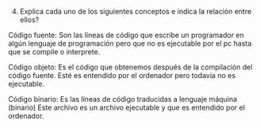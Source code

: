 4. Explica cada uno de los siguientes conceptos e indica la relación entre ellos?

Código fuente: Son las líneas de código que escribe un programador en algún lenguaje de programación pero que no es ejecutable por el pc hasta que se compile o interprete.


Código objeto: Es el código que obtenemos después de la compilación del código fuente. Esté es entendido por el ordenador pero todavía no es ejecutable.


Código binario: Es las líneas de código traducidas a lenguaje máquina (binario) Este archivo es un archivo ejecutable y que es entendido por el ordenador.

